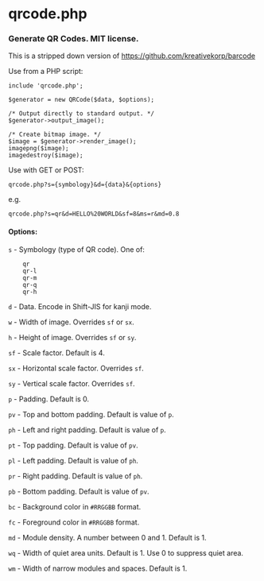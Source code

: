 # qrcode.php

### Generate QR Codes. MIT license.

This is a stripped down version of https://github.com/kreativekorp/barcode

Use from a PHP script:

```
include 'qrcode.php';

$generator = new QRCode($data, $options);

/* Output directly to standard output. */
$generator->output_image();

/* Create bitmap image. */
$image = $generator->render_image();
imagepng($image);
imagedestroy($image);
```

Use with GET or POST:

```
qrcode.php?s={symbology}&d={data}&{options}
```

e.g.

```
qrcode.php?s=qr&d=HELLO%20WORLD&sf=8&ms=r&md=0.8
```

#### Options:
`s` - Symbology (type of QR code). One of:
```
    qr
    qr-l
    qr-m
    qr-q
    qr-h
```

`d` - Data. Encode in Shift-JIS for kanji mode.

`w` - Width of image. Overrides `sf` or `sx`.

`h` - Height of image. Overrides `sf` or `sy`.

`sf` - Scale factor. Default is 4.

`sx` - Horizontal scale factor. Overrides `sf`.

`sy` - Vertical scale factor. Overrides `sf`.

`p` - Padding. Default is 0.

`pv` - Top and bottom padding. Default is value of `p`.

`ph` - Left and right padding. Default is value of `p`.

`pt` - Top padding. Default is value of `pv`.

`pl` - Left padding. Default is value of `ph`.

`pr` - Right padding. Default is value of `ph`.

`pb` - Bottom padding. Default is value of `pv`.

`bc` - Background color in `#RRGGBB` format.

`fc` - Foreground color in `#RRGGBB` format.

`md` - Module density. A number between 0 and 1. Default is 1.

`wq` - Width of quiet area units. Default is 1. Use 0 to suppress quiet area.

`wm` - Width of narrow modules and spaces. Default is 1.
